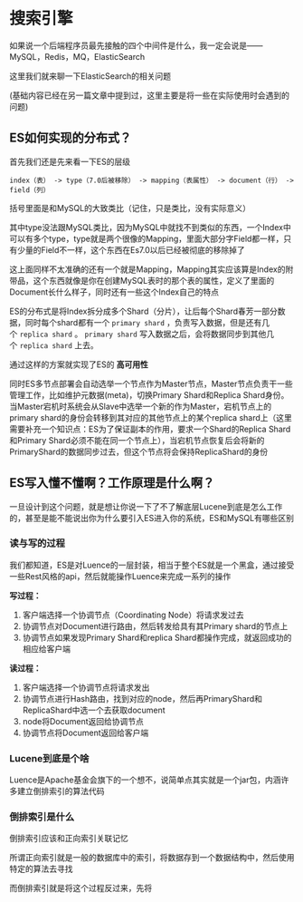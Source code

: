 # 搜索引擎

如果说一个后端程序员最先接触的四个中间件是什么，我一定会说是——MySQL，Redis，MQ，ElasticSearch

这里我们就来聊一下ElasticSearch的相关问题

(基础内容已经在另一篇文章中提到过，这里主要是将一些在实际使用时会遇到的问题)

## ES如何实现的分布式？

首先我们还是先来看一下ES的层级

```
index（表） -> type（7.0后被移除） -> mapping（表属性） -> document（行） -> field（列）
```

括号里面是和MySQL的大致类比（记住，只是类比，没有实际意义）

其中type没法跟MySQL类比，因为MySQL中就找不到类似的东西，一个Index中可以有多个type，type就是两个很像的Mapping，里面大部分字Field都一样，只有少量的Field不一样，这个东西在Es7.0以后已经被彻底的移除掉了

这上面同样不太准确的还有一个就是Mapping，Mapping其实应该算是Index的附带品，这个东西就像是你在创建MySQL表时的那个表的属性，定义了里面的Document长什么样子，同时还有一些这个Index自己的特点

ES的分布式是将Index拆分成多个Shard（分片），让后每个Shard春芳一部分数据，同时每个shard都有一个 `primary shard` ，负责写入数据，但是还有几个 `replica shard` 。 `primary shard` 写入数据之后，会将数据同步到其他几个 `replica shard` 上去。

通过这样的方案就实现了ES的 **高可用性**

同时ES多节点部署会自动选举一个节点作为Master节点，Master节点负责干一些管理工作，比如维护元数据(meta)，切换Primary Shard和Replica Shard身份。当Master宕机时系统会从Slave中选举一个新的作为Master，宕机节点上的primary shard的身份会转移到其对应的其他节点上的某个replica shard上（这里需要补充一个知识点：ES为了保证副本的作用，要求一个Shard的Replica Shard和Primary Shard必须不能在同一个节点上），当宕机节点恢复后会将新的PrimaryShard的数据同步过去，但这个节点将会保持ReplicaShard的身份


## ES写入懂不懂啊？工作原理是什么啊？

一旦设计到这个问题，就是想让你说一下了不了解底层Lucene到底是怎么工作的，甚至是能不能说出你为什么要引入ES进入你的系统，ES和MySQL有哪些区别

### 读与写的过程

我们都知道，ES是对Luence的一层封装，相当于整个ES就是一个黑盒，通过接受一些Rest风格的api，然后就能操作Luence来完成一系列的操作

**写过程：**
1. 客户端选择一个协调节点（Coordinating Node）将请求发过去
2. 协调节点对Document进行路由，然后转发给具有其Primary shard的节点上
3. 协调节点如果发现Primary Shard和replica Shard都操作完成，就返回成功的相应给客户端

**读过程：**
1. 客户端选择一个协调节点将请求发出
2. 协调节点进行Hash路由，找到对应的node，然后再PrimaryShard和ReplicaShard中选一个去获取document
3. node将Document返回给协调节点
4. 协调节点将Document返回给客户端

### Lucene到底是个啥

Luence是Apache基金会旗下的一个想不，说简单点其实就是一个jar包，内涵许多建立倒排索引的算法代码

### 倒排索引是什么

倒排索引应该和正向索引关联记忆

所谓正向索引就是一般的数据库中的索引，将数据存到一个数据结构中，然后使用特定的算法去寻找

而倒排索引就是将这个过程反过来，先将